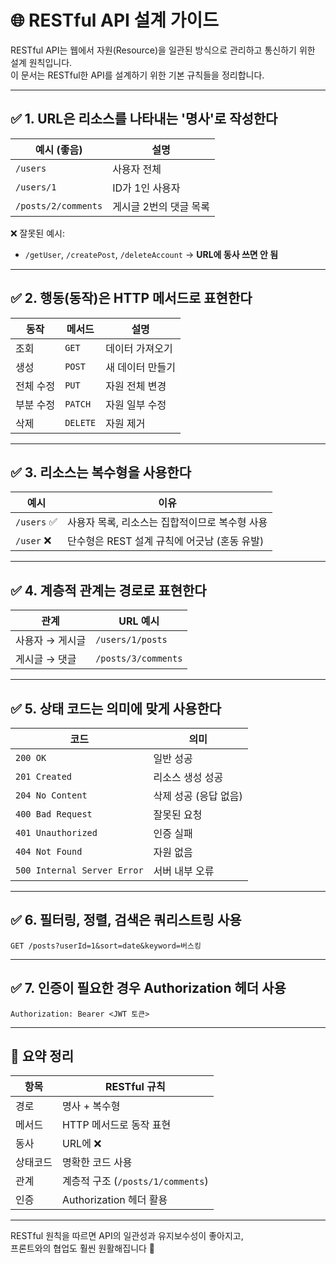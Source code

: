 # 🌐 RESTful API 설계 가이드

RESTful API는 웹에서 자원(Resource)을 일관된 방식으로 관리하고 통신하기 위한 설계 원칙입니다.  
이 문서는 RESTful한 API를 설계하기 위한 기본 규칙들을 정리합니다.

---

## ✅ 1. URL은 리소스를 나타내는 '명사'로 작성한다

| 예시 (좋음) | 설명 |
|-------------|------|
| `/users` | 사용자 전체 |
| `/users/1` | ID가 1인 사용자 |
| `/posts/2/comments` | 게시글 2번의 댓글 목록 |

❌ 잘못된 예시:
- `/getUser`, `/createPost`, `/deleteAccount` → **URL에 동사 쓰면 안 됨**

---

## ✅ 2. 행동(동작)은 HTTP 메서드로 표현한다

| 동작 | 메서드 | 설명 |
|------|--------|------|
| 조회 | `GET` | 데이터 가져오기 |
| 생성 | `POST` | 새 데이터 만들기 |
| 전체 수정 | `PUT` | 자원 전체 변경 |
| 부분 수정 | `PATCH` | 자원 일부 수정 |
| 삭제 | `DELETE` | 자원 제거 |

---

## ✅ 3. 리소스는 복수형을 사용한다

| 예시 | 이유 |
|------|------|
| `/users` ✅ | 사용자 목록, 리소스는 집합적이므로 복수형 사용 |
| `/user` ❌ | 단수형은 REST 설계 규칙에 어긋남 (혼동 유발) |

---

## ✅ 4. 계층적 관계는 경로로 표현한다

| 관계 | URL 예시 |
|------|-----------|
| 사용자 → 게시글 | `/users/1/posts` |
| 게시글 → 댓글 | `/posts/3/comments` |

---

## ✅ 5. 상태 코드는 의미에 맞게 사용한다

| 코드 | 의미 |
|------|------|
| `200 OK` | 일반 성공 |
| `201 Created` | 리소스 생성 성공 |
| `204 No Content` | 삭제 성공 (응답 없음) |
| `400 Bad Request` | 잘못된 요청 |
| `401 Unauthorized` | 인증 실패 |
| `404 Not Found` | 자원 없음 |
| `500 Internal Server Error` | 서버 내부 오류 |

---

## ✅ 6. 필터링, 정렬, 검색은 쿼리스트링 사용

```http
GET /posts?userId=1&sort=date&keyword=버스킹
```

---

## ✅ 7. 인증이 필요한 경우 Authorization 헤더 사용

```http
Authorization: Bearer <JWT 토큰>
```

---

## 📌 요약 정리

| 항목 | RESTful 규칙 |
|------|---------------|
| 경로 | 명사 + 복수형 |
| 메서드 | HTTP 메서드로 동작 표현 |
| 동사 | URL에 ❌ |
| 상태코드 | 명확한 코드 사용 |
| 관계 | 계층적 구조 (`/posts/1/comments`) |
| 인증 | Authorization 헤더 활용 |

---

RESTful 원칙을 따르면 API의 일관성과 유지보수성이 좋아지고,  
프론트와의 협업도 훨씬 원활해집니다 💪
